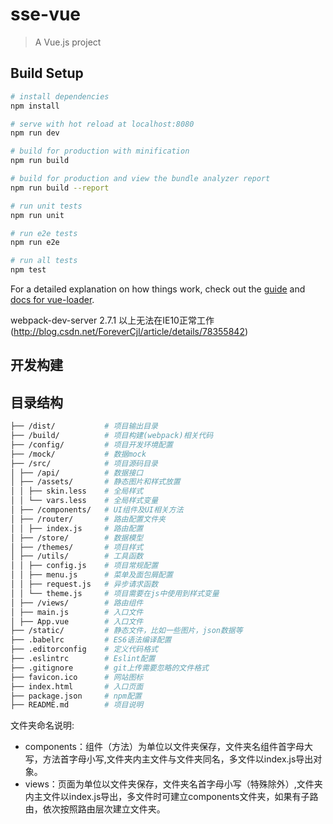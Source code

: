 # sse-vue

> A Vue.js project

## Build Setup

``` bash
# install dependencies
npm install

# serve with hot reload at localhost:8080
npm run dev

# build for production with minification
npm run build

# build for production and view the bundle analyzer report
npm run build --report

# run unit tests
npm run unit

# run e2e tests
npm run e2e

# run all tests
npm test
```

For a detailed explanation on how things work, check out the [guide](http://vuejs-templates.github.io/webpack/) and [docs for vue-loader](http://vuejs.github.io/vue-loader).

webpack-dev-server 2.7.1 以上无法在IE10正常工作(http://blog.csdn.net/ForeverCjl/article/details/78355842)

## 开发构建

## 目录结构

```bash
├── /dist/           # 项目输出目录
├── /build/          # 项目构建(webpack)相关代码
├── /config/         # 项目开发环境配置
├── /mock/           # 数据mock
├── /src/            # 项目源码目录
│ ├── /api/          # 数据接口
│ ├── /assets/       # 静态图片和样式放置
│ │ ├── skin.less    # 全局样式
│ │ └── vars.less    # 全局样式变量
│ ├── /components/   # UI组件及UI相关方法
│ ├── /router/       # 路由配置文件夹
│ │ ├── index.js     # 路由配置
│ ├── /store/        # 数据模型
│ ├── /themes/       # 项目样式
│ ├── /utils/        # 工具函数
│ │ ├── config.js    # 项目常规配置
│ │ ├── menu.js      # 菜单及面包屑配置
│ │ ├── request.js   # 异步请求函数
│ │ └── theme.js     # 项目需要在js中使用到样式变量
│ ├── /views/        # 路由组件
│ ├── main.js        # 入口文件
│ ├── App.vue        # 入口文件
├── /static/         # 静态文件，比如一些图片，json数据等
├── .babelrc         # ES6语法编译配置
├── .editorconfig    # 定义代码格式
├── .eslintrc        # Eslint配置
├── .gitignore       # git上传需要忽略的文件格式
├── favicon.ico      # 网站图标
├── index.html       # 入口页面 
├── package.json     # npm配置
├── README.md        # 项目说明
```

文件夹命名说明:

-   components：组件（方法）为单位以文件夹保存，文件夹名组件首字母大写，方法首字母小写,文件夹内主文件与文件夹同名，多文件以index.js导出对象。
-   views：页面为单位以文件夹保存，文件夹名首字母小写（特殊除外）,文件夹内主文件以index.js导出，多文件时可建立components文件夹，如果有子路由，依次按照路由层次建立文件夹。
